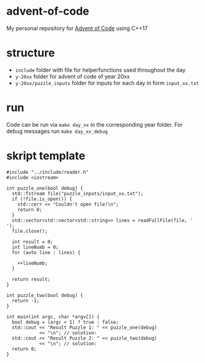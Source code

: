# advent-of-code
My personal repository for [Advent of Code](https://adventofcode.com/) using C++17

# structure
- ```include``` folder with file for helperfunctions used throughout the day
- ```y-20xx``` folder for advent of code of year 20xx
- ```y-20xx/puzzle_inputs``` folder for inputs for each day in form ```input_xx.txt```

# run
Code can be run via ```make day_xx``` in the corresponding year folder. For debug messages run ```make day_xx_debug```

# skript template
```
#include "../include/reader.h"
#include <iostream>

int puzzle_one(bool debug) {
  std::fstream file("puzzle_inputs/input_xx.txt");
  if (!file.is_open()) {
    std::cerr << "Couldn't open file!\n";
    return 0;
  }
  std::vector<std::vector<std::string>> lines = readFullFile(file, ' ');
  file.close();

  int result = 0;
  int lineNumb = 0;
  for (auto line : lines) {
    
    ++lineNumb;
  }

  return result;
}

int puzzle_two(bool debug) {
  return -1;
}

int main(int argc, char *argv[]) {
  bool debug = (argc > 1) ? true : false;
  std::cout << "Result Puzzle 1: " << puzzle_one(debug)
            << "\n"; // solution:
  std::cout << "Result Puzzle 2: " << puzzle_two(debug)
            << "\n"; // solution:
  return 0;
}
```
